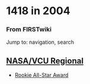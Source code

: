 

# 1418 in 2004

### From FIRSTwiki

Jump to: navigation, search


## [NASA/VCU Regional](/index.php/NASA/VCU_Regional "NASA/VCU Regional" )

  * [Rookie All-Star Award](/index.php/Rookie_All-Star_Award "Rookie All-Star Award" )

